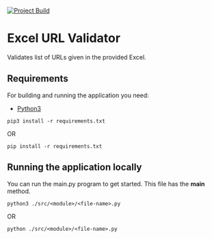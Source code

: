 [![Project Build](https://github.com/pawanJ09/url-validator/actions/workflows/build.yml/badge.svg)](https://github.com/pawanJ09/url-validator/actions/workflows/build.yml)

# Excel URL Validator

Validates list of URLs given in the provided Excel.

## Requirements

For building and running the application you need:

- [Python3](https://www.python.org/downloads/)

```shell
pip3 install -r requirements.txt
```
OR
```shell
pip install -r requirements.txt
```

## Running the application locally

You can run the main.py program to get started. This file has the __main__ method.

```shell
python3 ./src/<module>/<file-name>.py
```
OR
```shell
python ./src/<module>/<file-name>.py
```

